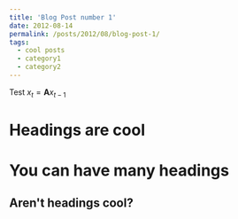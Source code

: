 ```yaml
---
title: 'Blog Post number 1'
date: 2012-08-14
permalink: /posts/2012/08/blog-post-1/
tags:
  - cool posts
  - category1
  - category2
---
```


Test
$x_t=\textbf{A}x_{t-1}$

Headings are cool
======

You can have many headings
======

Aren't headings cool?
------